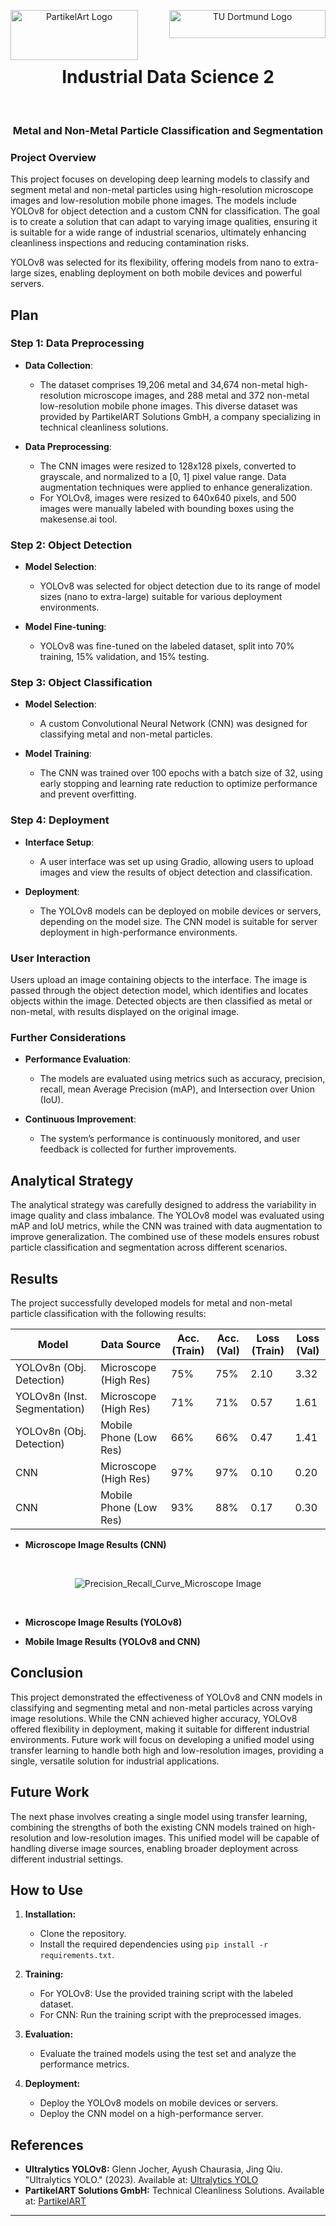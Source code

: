<p align="center">
  <img src="https://raw.githubusercontent.com/r-a-j/IDS-Image-Classification/refs/heads/main/assets/company-logo.png" alt="PartikelArt Logo" align="left" height="80px" width="204px">
  <img src="https://raw.githubusercontent.com/r-a-j/IDS-Image-Classification/refs/heads/main/assets/uni-logo.svg" alt="TU Dortmund Logo" align="right" height="45px" width="250px">
</p>
<br>
<br>
<br>

<h1 align="center">Industrial Data Science 2</h1>
<br>
<h3 align="center">Metal and Non-Metal Particle Classification and Segmentation</h3>

### Project Overview

This project focuses on developing deep learning models to classify and segment metal and non-metal particles using high-resolution microscope images and low-resolution mobile phone images. The models include YOLOv8 for object detection and a custom CNN for classification. The goal is to create a solution that can adapt to varying image qualities, ensuring it is suitable for a wide range of industrial scenarios, ultimately enhancing cleanliness inspections and reducing contamination risks.

YOLOv8 was selected for its flexibility, offering models from nano to extra-large sizes, enabling deployment on both mobile devices and powerful servers.

## Plan

### Step 1: Data Preprocessing

- **Data Collection**: 
  - The dataset comprises 19,206 metal and 34,674 non-metal high-resolution microscope images, and 288 metal and 372 non-metal low-resolution mobile phone images. This diverse dataset was provided by PartikelART Solutions GmbH, a company specializing in technical cleanliness solutions.

- **Data Preprocessing**: 
  - The CNN images were resized to 128x128 pixels, converted to grayscale, and normalized to a [0, 1] pixel value range. Data augmentation techniques were applied to enhance generalization.
  - For YOLOv8, images were resized to 640x640 pixels, and 500 images were manually labeled with bounding boxes using the makesense.ai tool.

### Step 2: Object Detection

- **Model Selection**: 
  - YOLOv8 was selected for object detection due to its range of model sizes (nano to extra-large) suitable for various deployment environments.

- **Model Fine-tuning**: 
  - YOLOv8 was fine-tuned on the labeled dataset, split into 70% training, 15% validation, and 15% testing.

### Step 3: Object Classification

- **Model Selection**: 
  - A custom Convolutional Neural Network (CNN) was designed for classifying metal and non-metal particles.

- **Model Training**: 
  - The CNN was trained over 100 epochs with a batch size of 32, using early stopping and learning rate reduction to optimize performance and prevent overfitting.

### Step 4: Deployment

- **Interface Setup**: 
  - A user interface was set up using Gradio, allowing users to upload images and view the results of object detection and classification.

- **Deployment**: 
  - The YOLOv8 models can be deployed on mobile devices or servers, depending on the model size. The CNN model is suitable for server deployment in high-performance environments.

### User Interaction

Users upload an image containing objects to the interface. The image is passed through the object detection model, which identifies and locates objects within the image. Detected objects are then classified as metal or non-metal, with results displayed on the original image.

### Further Considerations

- **Performance Evaluation**: 
  - The models are evaluated using metrics such as accuracy, precision, recall, mean Average Precision (mAP), and Intersection over Union (IoU).

- **Continuous Improvement**: 
  - The system’s performance is continuously monitored, and user feedback is collected for further improvements.

## Analytical Strategy

The analytical strategy was carefully designed to address the variability in image quality and class imbalance. The YOLOv8 model was evaluated using mAP and IoU metrics, while the CNN was trained with data augmentation to improve generalization. The combined use of these models ensures robust particle classification and segmentation across different scenarios.

## Results

The project successfully developed models for metal and non-metal particle classification with the following results:

| Model                           | Data Source             | Acc. (Train) | Acc. (Val) | Loss (Train) | Loss (Val) |
|---------------------------------|-------------------------|--------------|------------|--------------|------------|
| YOLOv8n (Obj. Detection)        | Microscope (High Res)   | 75%          | 75%        | 2.10         | 3.32       |
| YOLOv8n (Inst. Segmentation)    | Microscope (High Res)   | 71%          | 71%        | 0.57         | 1.61       |
| YOLOv8n (Obj. Detection)        | Mobile Phone (Low Res)  | 66%          | 66%        | 0.47         | 1.41       |
| CNN                             | Microscope (High Res)   | 97%          | 97%        | 0.10         | 0.20       |
| CNN                             | Mobile Phone (Low Res)  | 93%          | 88%        | 0.17         | 0.30       |

- **Microscope Image Results (CNN)**
  
</br>
<p align="center">
  <img src="https://raw.githubusercontent.com/r-a-j/IDS-Image-Classification/main/results/CNN%20microscope%20results/Precision_Recall_Curve_Microscope_HD.png" alt="Precision_Recall_Curve_Microscope Image" align="center" >
</p>
</br>

- **Microscope Image Results (YOLOv8)**
  
- **Mobile Image Results (YOLOv8 and CNN)**

## Conclusion

This project demonstrated the effectiveness of YOLOv8 and CNN models in classifying and segmenting metal and non-metal particles across varying image resolutions. While the CNN achieved higher accuracy, YOLOv8 offered flexibility in deployment, making it suitable for different industrial environments. Future work will focus on developing a unified model using transfer learning to handle both high and low-resolution images, providing a single, versatile solution for industrial applications.

## Future Work

The next phase involves creating a single model using transfer learning, combining the strengths of both the existing CNN models trained on high-resolution and low-resolution images. This unified model will be capable of handling diverse image sources, enabling broader deployment across different industrial settings.

## How to Use

1. **Installation:**
   - Clone the repository.
   - Install the required dependencies using `pip install -r requirements.txt`.

2. **Training:**
   - For YOLOv8: Use the provided training script with the labeled dataset.
   - For CNN: Run the training script with the preprocessed images.

3. **Evaluation:**
   - Evaluate the trained models using the test set and analyze the performance metrics.

4. **Deployment:**
   - Deploy the YOLOv8 models on mobile devices or servers.
   - Deploy the CNN model on a high-performance server.

## References

- **Ultralytics YOLOv8:** Glenn Jocher, Ayush Chaurasia, Jing Qiu. "Ultralytics YOLO." (2023). Available at: [Ultralytics YOLO](https://ultralytics.com)
- **PartikelART Solutions GmbH:** Technical Cleanliness Solutions. Available at: [PartikelART](https://www.partikel-art.de/)

---
